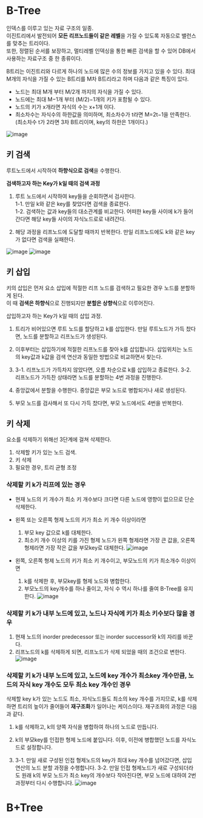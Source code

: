 # B-Tree

인덱스를 이루고 있는 자료 구조의 일종.  
이진트리에서 발전되어 **모든 리프노드들이 같은 레벨**을 가질 수 있도록 자동으로 밸런스를 맞추는 트리이다.  
또한, 정렬된 순서를 보장하고, 멀티레벨 인덱싱을 통한 빠른 검색을 할 수 있어 DB에서 사용하는 자료구조 중 한 종류이다.

B트리는 이진트리와 다르게 하나의 노드에 많은 수의 정보를 가지고 있을 수 있다. 최대 M개의 자식을 가질 수 있는 B트리를 M차 B트리라고 하며 다음과 같은 특징이 있다.

- 노드는 최대 M개 부터 M/2개 까지의 자식을 가질 수 있다.
- 노드에는 최대 M−1개 부터 (M/2)−1개의 키가 포함될 수 있다.
- 노드의 키가 x개라면 자식의 수는 x+1개 이다.
- 최소차수는 자식수의 하한값을 의미하며, 최소차수가 t라면 M=2t−1을 만족한다.  
   (최소차수 t가 2라면 3차 B트리이며, key의 하한은 1개이다.)

![image](https://velog.velcdn.com/images%2Femplam27%2Fpost%2Fddbae2c9-da94-457d-bad8-77ff6791255b%2FB%ED%8A%B8%EB%A6%AC%20%EA%B8%B0%EB%B3%B8%20%ED%98%95%ED%83%9C.png)

## 키 검색

루트노드에서 시작하여 **하향식으로 검색**을 수행한다.

**검색하고자 하는 Key가 k일 때의 검색 과정**

1. 루트 노드에서 시작하여 key들을 순회하면서 검사한다.  
   1-1. 만일 k와 같은 key를 찾았다면 검색을 종료한다.  
   1-2. 검색하는 값과 key들의 대소관계를 비교한다. 어떠한 key들 사이에 k가 들어간다면 해당 key들 사이의 자식노드로로 내려간다.

2. 해당 과정을 리프노드에 도달할 때까지 반복한다. 만일 리프노드에도 k와 같은 key가 없다면 검색을 실패한다.

![image](https://velog.velcdn.com/images%2Femplam27%2Fpost%2Fb7df8287-2524-4ec0-ad03-b969a8830c8e%2FB%ED%8A%B8%EB%A6%AC%20%EA%B2%80%EC%83%89%201.png)
![image](https://velog.velcdn.com/images%2Femplam27%2Fpost%2Fe20bdef7-e106-4c89-9560-d7f57154dce1%2FB%ED%8A%B8%EB%A6%AC%20%EA%B2%80%EC%83%89%202.png)

## 키 삽입

키의 삽입은 먼저 요소 삽입에 적절한 리프 노드를 검색하고 필요한 경우 노드를 분할하게 된다.  
이 때 **검색은 하향식**으로 진행되지만 **분할은 상향식**으로 이루어진다.

삽입하고자 하는 Key가 k일 때의 삽입 과정.

1. 트리가 비어있으면 루트 노드를 할당하고 k를 삽입한다. 만일 루트노드가 가득 찼다면, 노드를 분할하고 리프노드가 생성된다.

2. 이후부터는 삽입하기에 적절한 리프노드를 찾아 k를 삽입합니다. 삽입위치는 노드의 key값과 k값을 검색 연산과 동일한 방법으로 비교하면서 찾는다.

3. 3-1. 리프노드가 가득차지 않았다면, 오름 차순으로 k를 삽입하고 종료한다.
   3-2. 리프노드가 가득찬 상태라면 노드를 분할하는 4번 과정을 진행한다.

4. 중앙값에서 분할을 수행한다. 중앙값은 부모 노드로 병합되거나 새로 생성된다.

5. 부모 노드를 검사해서 또 다시 가득 찼다면, 부모 노드에서도 4번을 반복한다.

## 키 삭제

요소를 삭제하기 위해선 3단계에 걸쳐 삭제한다.

1. 삭제할 키가 있는 노드 검색.
2. 키 삭제
3. 필요한 경우, 트리 균형 조정

### 삭제할 키 k가 리프에 있는 경우

- 현재 노드의 키 개수가 최소 키 개수보다 크다면 다른 노드에 영향이 없으므로 단순 삭제한다.

- 왼쪽 또는 오른쪽 형제 노드의 키가 최소 키 개수 이상이라면

  1. 부모 key 값으로 k를 대체한다.
  2. 최소키 개수 이상의 키를 가진 형제 노드가 왼쪽 형제라면 가장 큰 값을, 오른쪽 형제라면 가장 작은 값을 부모key로 대체한다.
     ![image](https://velog.velcdn.com/images%2Femplam27%2Fpost%2F8e7b0f78-ae26-48df-8925-47171c588c48%2FB%ED%8A%B8%EB%A6%AC%20%EC%82%AD%EC%A0%9C%201-2.png)

- 왼쪽, 오른쪽 형제 노드의 키가 최소 키 개수이고, 부모노드의 키가 최소개수 이상이면
  1. k를 삭제한 후, 부모key를 형제 노드와 병합한다.
  2. 부모노드의 key개수를 하나 줄이고, 자식 수 역시 하나를 줄여 B-Tree를 유지한다.
     ![image](https://velog.velcdn.com/images%2Femplam27%2Fpost%2Fdde5e5ae-892c-4d1c-9299-4710023f7531%2FB%ED%8A%B8%EB%A6%AC%20%EC%82%AD%EC%A0%9C%201-3.png)

### 삭제할 키 k가 내부 노드에 있고, 노드나 자식에 키가 최소 키수보다 많을 경우

1. 현재 노드의 inorder predecessor 또는 inorder successor와 k의 자리를 바꾼다.
2. 리프노드의 k를 삭제하게 되면, 리프노드가 삭제 되었을 때의 조건으로 변한다.
   ![image](https://velog.velcdn.com/images%2Femplam27%2Fpost%2F6d4a5d37-1633-45a1-8225-c6e558031865%2FB%ED%8A%B8%EB%A6%AC%20%EC%82%AD%EC%A0%9C%202.png)

### 삭제할 키 k가 내부 노드에 있고, 노드에 key 개수가 최소key 개수만큼, 노드의 자식 key 개수도 모두 최소 key 개수인 경우

삭제할 key k가 있는 노드도 최소, 자식노드들도 최소의 key 개수를 가지므로, k를 삭제하면 트리의 높이가 줄어들어 **재구조화**가 일어나는 케이스이다. 재구조화의 과정은 다음과 같다.

1. k를 삭제하고, k의 양쪽 자식을 병합하여 하나의 노드로 만듭니다.

2. k의 부모key를 인접한 형제 노드에 붙입니다. 이후, 이전에 병합했던 노드를 자식노드로 설정합니다.

3. 3-1. 만일 새로 구성된 인접 형제노드의 key가 최대 key 개수를 넘어갔다면, 삽입 연산의 노드 분할 과정을 수행합니다.
   3-2. 만일 인접 형제노드가 새로 구성되더라도 원래 k의 부모 노드가 최소 key의 개수보다 작아진다면, 부모 노드에 대하여 2번 과정부터 다시 수행합니다.
   ![image](https://velog.velcdn.com/images%2Femplam27%2Fpost%2Fe2f82f30-2f9c-4177-a908-1b5333f8e9d6%2FB%ED%8A%B8%EB%A6%AC%20%EC%82%AD%EC%A0%9C%203-2.png)

# B+Tree
